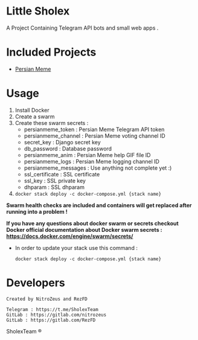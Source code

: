# Little Sholex
A Project Containing Telegram API bots and small web apps .
# Included Projects
- [Persian Meme](http://t.me/Persian_Meme_Bot)
# Usage
1. Install Docker
2. Create a swarm
3. Create these swarm secrets : 
   - persianmeme_token : Persian Meme Telegram API token
   - persianmeme_channel : Persian Meme voting channel ID
   - secret_key : Django secret key
   - db_password : Database password
   - persianmeme_anim : Persian Meme help GIF file ID
   - persianmeme_logs : Persian Meme logging channel ID
   - persianmeme_messages : Use anything not complete yet :)
   - ssl_certificate : SSL certificate
   - ssl_key : SSL private key
   - dhparam : SSL dhparam
4. `docker stack deploy -c docker-compose.yml {stack name}`

**Swarm health checks are included and containers will get replaced after running into a problem !**

**If you have any questions about docker swarm or secrets checkout Docker official documentation about
Docker swarm secrets : https://docs.docker.com/engine/swarm/secrets/**
- In order to update your stack use this command :

    `docker stack deploy -c docker-compose.yml {stack name}`
# Developers
    Created by NitroZeus and RezFD
    
    Telegram : https://t.me/SholexTeam
    GitLab : https://gitlab.com/nitrozeus
    GitLab : https://gitlab.com/RezFD

SholexTeam &reg;
